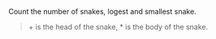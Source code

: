 Count the number of snakes, logest and smallest snake.
> &#43; is the head of the snake, * is the body of the snake.